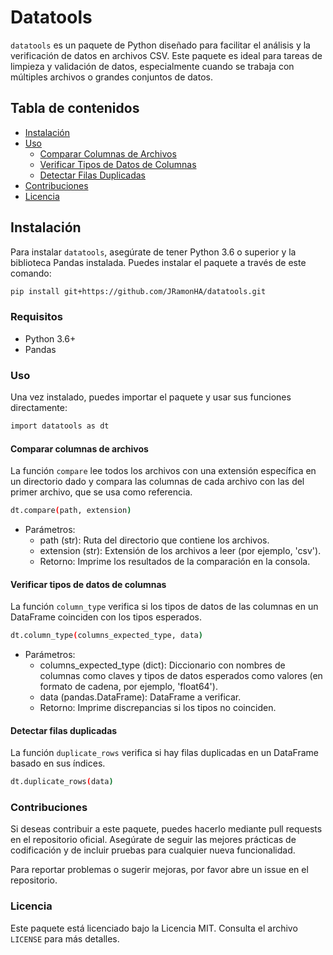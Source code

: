 # Datatools

`datatools` es un paquete de Python diseñado para facilitar el análisis y la verificación de datos en archivos CSV. Este paquete es ideal para tareas de limpieza y validación de datos, especialmente cuando se trabaja con múltiples archivos o grandes conjuntos de datos.

## Tabla de contenidos
- [Instalación](#instalación)
- [Uso](#uso)
  - [Comparar Columnas de Archivos](#comparar-columnas-de-archivos)
  - [Verificar Tipos de Datos de Columnas](#verificar-tipos-de-datos-de-columnas)
  - [Detectar Filas Duplicadas](#detectar-filas-duplicadas)
- [Contribuciones](#contribuciones)
- [Licencia](#licencia)

## Instalación

Para instalar `datatools`, asegúrate de tener Python 3.6 o superior y la biblioteca Pandas instalada. Puedes instalar el paquete a través de este comando:
```bash
pip install git+https://github.com/JRamonHA/datatools.git
```

### Requisitos
- Python 3.6+
- Pandas

### Uso
Una vez instalado, puedes importar el paquete y usar sus funciones directamente:
```bash
import datatools as dt
```

#### Comparar columnas de archivos

La función `compare` lee todos los archivos con una extensión específica en un directorio dado y compara las columnas de cada archivo con las del primer archivo, que se usa como referencia.

```bash
dt.compare(path, extension)
```

- Parámetros:
    - path (str): Ruta del directorio que contiene los archivos​.
    - extension (str): Extensión de los archivos a leer (por ejemplo, 'csv').
    - Retorno: Imprime los resultados de la comparación en la consola.

#### Verificar tipos de datos de columnas

La función `column_type` verifica si los tipos de datos de las columnas en un DataFrame coinciden con los tipos esperados.

```bash
dt.column_type(columns_expected_type, data)
```

- Parámetros:
    - columns_expected_type (dict): Diccionario con nombres de columnas como claves y tipos de datos esperados como valores (en formato de cadena, por ejemplo, 'float64').
    - data (pandas.DataFrame): DataFrame a verificar.
    - Retorno: Imprime discrepancias si los tipos no coinciden.

#### Detectar filas duplicadas
La función `duplicate_rows` verifica si hay filas duplicadas en un DataFrame basado en sus índices.

```bash
dt.duplicate_rows(data)
```

### Contribuciones
Si deseas contribuir a este paquete, puedes hacerlo mediante pull requests en el repositorio oficial. Asegúrate de seguir las mejores prácticas de codificación y de incluir pruebas para cualquier nueva funcionalidad.

Para reportar problemas o sugerir mejoras, por favor abre un issue en el repositorio.

### Licencia
Este paquete está licenciado bajo la Licencia MIT. Consulta el archivo `LICENSE` para más detalles.
